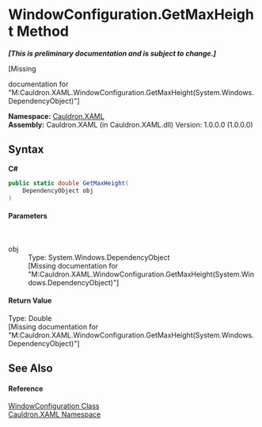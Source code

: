# WindowConfiguration.GetMaxHeight Method 
 _**\[This is preliminary documentation and is subject to change.\]**_

\[Missing <summary> documentation for "M:Cauldron.XAML.WindowConfiguration.GetMaxHeight(System.Windows.DependencyObject)"\]

**Namespace:**&nbsp;<a href="N_Cauldron_XAML">Cauldron.XAML</a><br />**Assembly:**&nbsp;Cauldron.XAML (in Cauldron.XAML.dll) Version: 1.0.0.0 (1.0.0.0)

## Syntax

**C#**<br />
``` C#
public static double GetMaxHeight(
	DependencyObject obj
)
```


#### Parameters
&nbsp;<dl><dt>obj</dt><dd>Type: System.Windows.DependencyObject<br />\[Missing <param name="obj"/> documentation for "M:Cauldron.XAML.WindowConfiguration.GetMaxHeight(System.Windows.DependencyObject)"\]</dd></dl>

#### Return Value
Type: Double<br />\[Missing <returns> documentation for "M:Cauldron.XAML.WindowConfiguration.GetMaxHeight(System.Windows.DependencyObject)"\]

## See Also


#### Reference
<a href="T_Cauldron_XAML_WindowConfiguration">WindowConfiguration Class</a><br /><a href="N_Cauldron_XAML">Cauldron.XAML Namespace</a><br />